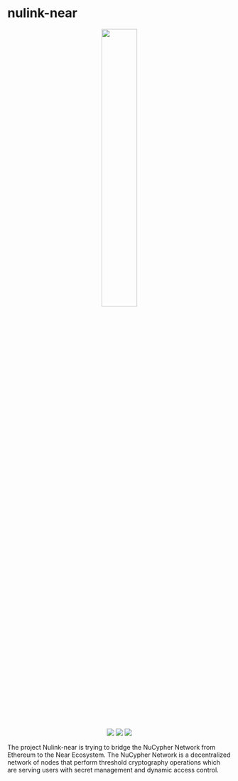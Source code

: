 # nulink-near

<p align="center">
  <a href="https://www.nulink.org/"><img src="https://github.com/NuLink-network/nulink/blob/94c5538a5fdc25e7d4391f4f2e4af60b3c480fc1/logo/nulink-bg-1.png" width=40%  /></a>
</p>

<p align="center">
  <a href="https://github.com/NuLink-network"><img src="https://img.shields.io/badge/Playground-NuLink_Network-brightgreen?logo=Parity%20Substrate" /></a>
  <a href="http://nulink.org/"><img src="https://img.shields.io/badge/made%20by-NuLink%20Foundation-blue.svg?style=flat-square" /></a>
  <a href="https://github.com/NuLink-network/nulink-near"><img src="https://img.shields.io/badge/project-Nulink_Near-yellow.svg?style=flat-square" /></a>
</p>


The project Nulink-near is trying to bridge the NuCypher Network from Ethereum to the Near Ecosystem. The NuCypher Network is a decentralized network of nodes that perform threshold cryptography operations which are serving users with secret management and dynamic access control.
